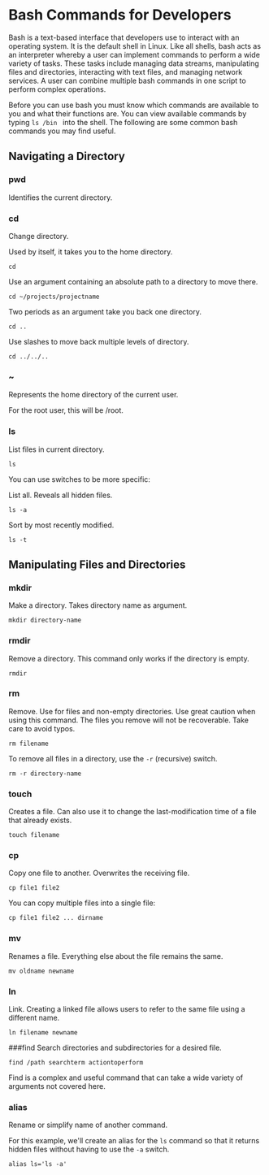 # Bash Commands for Developers

Bash is a text-based interface that developers use to interact with an operating system. It is the default shell in Linux. Like all shells, bash acts as an interpreter whereby a user can implement commands to perform a wide variety of tasks. These tasks include managing data streams, manipulating files and directories, interacting with text files, and managing network services. A user can combine multiple bash commands in one script to perform complex operations.

Before you can use bash you must know which commands are available to you and what their functions are. You can view available commands by typing ```ls /bin ``` into the shell. The following are some common bash commands you may find useful.

## Navigating a Directory

### pwd

Identifies the current directory.

### cd

Change directory. 

Used by itself, it takes you to the home directory.
```
cd
```

Use an argument containing an absolute path to a directory to move there.
```
cd ~/projects/projectname
```

Two periods as an argument take you back one directory.
```
cd ..
```

Use slashes to move back multiple levels of directory.
```
cd ../../..
```

### ~

Represents the home directory of the current user.

For the root user, this will be /root.

### ls

List files in current directory.
```
ls
```

You can use switches to be more specific:

List all. Reveals all hidden files.
```
ls -a
```

Sort by most recently modified.
```
ls -t
```

## Manipulating Files and Directories

### mkdir
Make a directory. Takes directory name as argument.
```
mkdir directory-name
```

### rmdir
Remove a directory. This command only works if the directory is empty.
```
rmdir
```

### rm
Remove. Use for files and non-empty directories. Use great caution when using this command. The files you remove will not be recoverable. Take care to avoid typos.
```
rm filename
```

To remove all files in a directory, use the ```-r``` (recursive) switch.
```
rm -r directory-name
```

### touch
Creates a file. Can also use it to change the last-modification time of a file that already exists.
```
touch filename
```

### cp
Copy one file to another. Overwrites the receiving file.
```
cp file1 file2
```

You can copy multiple files into a single file:
```
cp file1 file2 ... dirname
```

### mv
Renames a file. Everything else about the file remains the same.
```
mv oldname newname
```

### ln
Link. Creating a linked file allows users to refer to the same file using a different name.
```
ln filename newname
```

###find
Search directories and subdirectories for a desired file.
```
find /path searchterm actiontoperform
```

Find is a complex and useful command that can take a wide variety of arguments not covered here.

### alias
Rename or simplify name of another command.

For this example, we'll create an alias for the ```ls``` command so that it returns hidden files without having to use the ```-a``` switch.
```
alias ls='ls -a'
```



